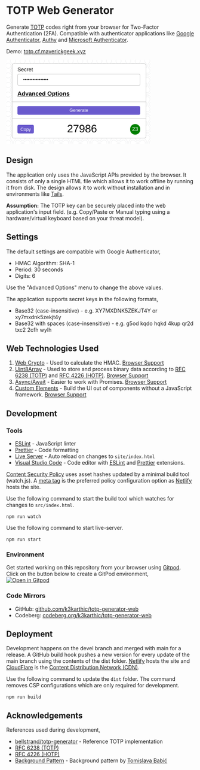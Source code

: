 # TOTP Web Generator

Generate [TOTP](https://en.wikipedia.org/wiki/Time-based_One-Time_Password) codes right from your browser for Two-Factor Authentication (2FA). Compatible with authenticator applications like [Google Authenticator](https://play.google.com/store/apps/details?id=com.google.android.apps.authenticator2&hl=en_IN&gl=US), [Authy](https://authy.com/) and [Microsoft Authenticator](https://www.microsoft.com/en-in/account/authenticator).

Demo: [totp.cf.maverickgeek.xyz](https://totp.cf.maverickgeek.xyz/)

![Application Screenshot](resources/screenshot.png)

## Design

The application only uses the JavaScript APIs provided by the browser. It consists of only a single HTML file which allows it to work offline by running it from disk. The design allows it to work without installation and in environments like [Tails](https://tails.boum.org/).

**Assumption:** The TOTP key can be securely placed into the web application's input field. (e.g. Copy/Paste or Manual typing using a hardware/virtual keyboard based on your threat model).

## Settings

The default settings are compatible with Google Authenticator,

* HMAC Algorithm: SHA-1
* Period: 30 seconds
* Digits: 6

Use the "Advanced Options" menu to change the above values.

The application supports secret keys in the following formats,
* Base32 (case-insensitive) - e.g. XY7MXDNK5ZEKJT4Y or xy7mxdnk5zekjt4y
* Base32 with spaces (case-insensitive) - e.g. g5od kqdo hqkd 4kup qr2d txc2 2cfh wylh

## Web Technologies Used

1. [Web Crypto](https://developer.mozilla.org/en-US/docs/Web/API/Web_Crypto_API) - Used to calculate the HMAC. [Browser Support](https://caniuse.com/cryptography)
2. [Uint8Array](https://developer.mozilla.org/en-US/docs/Web/JavaScript/Reference/Global_Objects/Uint8Array) - Used to store and process binary data according to [RFC 6238 (TOTP)](https://tools.ietf.org/html/rfc6238) and [RFC 4226 (HOTP)](https://tools.ietf.org/html/rfc4226). [Browser Support](https://caniuse.com/mdn-javascript_builtins_uint8array)
3. [Async/Await](https://developer.mozilla.org/en-US/docs/Web/JavaScript/Reference/Statements/async_function) - Easier to work with Promises. [Browser Support](https://caniuse.com/async-functions)
4. [Custom Elements](https://developer.mozilla.org/en-US/docs/Web/Web_Components/Using_custom_elements) - Build the UI out of components without a JavaScript framework. [Browser Support](https://caniuse.com/custom-elementsv1)

## Development

### Tools

-   [ESLint](https://eslint.org/) - JavaScript linter
-   [Prettier](https://prettier.io/) - Code formatting
-   [Live Server](https://github.com/tapio/live-server) - Auto reload on changes to `site/index.html`
-   [Visual Studio Code](https://code.visualstudio.com/) - Code editor with [ESLint](https://marketplace.visualstudio.com/items?itemName=dbaeumer.vscode-eslint) and [Prettier](https://marketplace.visualstudio.com/items?itemName=esbenp.prettier-vscode) extensions.

[Content Security Policy](https://content-security-policy.com/hash/) uses asset hashes updated by a minimal build tool (watch.js). A [meta tag](https://content-security-policy.com/examples/meta/) is the preferred policy configuration option as [Netlify](https://www.netlify.com/) hosts the site.

Use the following command to start the build tool which watches for changes to `src/index.html`.
```
npm run watch
```

Use the following command to start live-server.
```
npm run start
```

### Environment

Get started working on this repository from your browser using [Gitpod](https://gitpod.io). Click on the button below to create a GitPod environment, <br />
[![Open in Gitpod](https://gitpod.io/button/open-in-gitpod.svg)](https://gitpod.io/#https://github.com/k3karthic/totp-generator-web)

### Code Mirrors

* GitHub: [github.com/k3karthic/totp-generator-web](https://github.com/k3karthic/totp-generator-web/)
* Codeberg: [codeberg.org/k3karthic/totp-generator-web](https://codeberg.org/k3karthic/totp-generator-web)

## Deployment

Development happens on the devel branch and merged with main for a release.  A GitHub build hook pushes a new version for every update of the main branch using the contents of the dist folder. [Netlify](https://www.netlify.com/) hosts the site and [CloudFlare](https://cloudflare.com) is the [Content Distribution Network (CDN)](https://en.wikipedia.org/wiki/Content_delivery_network).

Use the following command to update the `dist` folder. The command removes CSP configurations which are only required for development.
```
npm run build
```

## Acknowledgements

References used during development,

-   [bellstrand/totp-generator](https://github.com/bellstrand/totp-generator) - Reference TOTP implementation
-   [RFC 6238 (TOTP)](https://tools.ietf.org/html/rfc6238)
-   [RFC 4226 (HOTP)](https://tools.ietf.org/html/rfc4226)
-   [Background Pattern](https://www.toptal.com/designers/subtlepatterns/double-bubble-outline-pattern/) - Background pattern by [Tomislava Babić](https://behance.net/antitomi)
